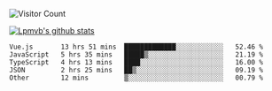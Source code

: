 ![Visitor Count](https://profile-counter.glitch.me/Lpmvb/count.svg)

[![Lpmvb's github stats](https://github-readme-stats.vercel.app/api?username=lpmvb&show_icons=true&title_color=fff&icon_color=79ff97&text_color=9f9f9f&bg_color=151515)](https://github.com/anuraghazra/github-readme-stats)

<!--
Here are some ideas to get you started:

- 🔭 I’m currently working on ...
- 🌱 I’m currently learning ...
- 👯 I’m looking to collaborate on ...
- 🤔 I’m looking for help with ...
- 💬 Ask me about ...
- 📫 How to reach me: ...
- 😄 Pronouns: ...
- ⚡ Fun fact: ...
-->

<!--START_SECTION:waka-->

```text
Vue.js       13 hrs 51 mins  █████████████░░░░░░░░░░░░   52.46 %
JavaScript   5 hrs 35 mins   █████▒░░░░░░░░░░░░░░░░░░░   21.19 %
TypeScript   4 hrs 13 mins   ████░░░░░░░░░░░░░░░░░░░░░   16.00 %
JSON         2 hrs 25 mins   ██▒░░░░░░░░░░░░░░░░░░░░░░   09.19 %
Other        12 mins         ▒░░░░░░░░░░░░░░░░░░░░░░░░   00.79 %
```

<!--END_SECTION:waka-->
